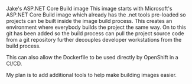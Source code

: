 Jake's ASP.NET Core Build image
This image starts with Microsoft's ASP.NET Core Build image which already has the .net tools pre-loaded so projects can be built inside the image build process.  This creates an environment where everybody builds the project the same way.  On to this git has been added so the build process can pull the project source code from a git repository further decouples developer workstations from the build process.

This can also allow the Dockerfile to be used directly by OpenShift in a CI/CD.

My plan is to add additional tools to help make building images easier.  

